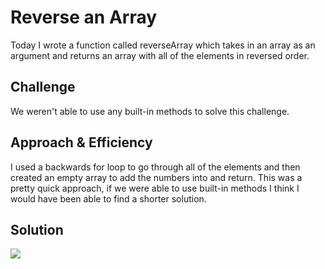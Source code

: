 # Reverse an Array
Today I wrote a function called reverseArray which takes in an array as an argument and returns an array with all of the elements in reversed order.

## Challenge
We weren't able to use any built-in methods to solve this challenge.

## Approach & Efficiency
I used a backwards for loop to go through all of the elements and then created an empty array to add the numbers into and return. This was a pretty quick approach, if we were able to use built-in methods I think I would have been able to find a shorter solution.

## Solution
![](array-reverse.jpeg)